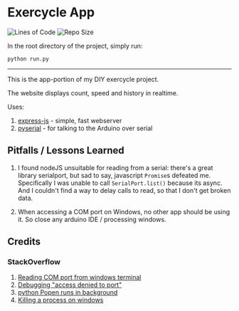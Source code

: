 # Exercycle App

<!-- Tokei not workig, see https://github.com/badges/shields/issues/7569 -->
<!-- filter=.py$,.js$,.css$,.html$,.ino$& -->
![Lines of Code](https://img.shields.io/endpoint?url=https://ghloc.vercel.app/api/jjbel/exercycle/badge?filter=.py$,.html$,.css$,.js$,.ino$&style=flat&logoColor=red&label=Lines%20of%20Code&color=red)
![Repo Size](https://img.shields.io/github/repo-size/jjbel/exercycle)

In the root directory of the project, simply run:

```sh
python run.py
```

---

This is the app-portion of my DIY exercycle project.

The website displays count, speed and history in realtime.

Uses:

1. [express-js](https://expressjs.com/) - simple, fast webserver
2. [pyserial](https://pyserial.readthedocs.io/en/latest/pyserial.html) - for talking to the Arduino over serial

## Pitfalls / Lessons Learned

1. I found nodeJS unsuitable for reading from a serial: there's a great library serialport, but sad to say, javascript `Promise`s defeated me.
   Specifically I was unable to call `SerialPort.list()` because its async. And I couldn't find a way to delay calls to read, so that I don't get broken data.

2. When accessing a COM port on Windows, no other app should be using it. So close any arduino IDE / processing windows.

## Credits

### StackOverflow

1. [Reading COM port from windows terminal](https://stackoverflow.com/a/3924069)
2. [Debugging "access denied to port"](https://stackoverflow.com/questions/1153547/access-to-the-port-com1-is-denied)
3. [python Popen runs in background](https://stackoverflow.com/a/7224186)
4. [Killing a process on windows](https://stackoverflow.com/a/73528296)
